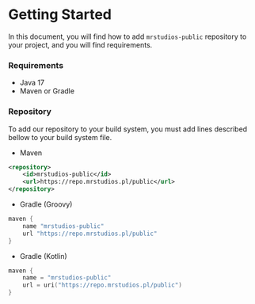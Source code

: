 # Getting Started
In this document, you will find how to add `mrstudios-public` repository to your project, and you will find requirements.

### Requirements
- Java 17
- Maven or Gradle

### Repository
To add our repository to your build system, you must add lines described bellow to your build system file.

- Maven
```xml
<repository>
    <id>mrstudios-public</id>
    <url>https://repo.mrstudios.pl/public</url>
</repository>
```

- Gradle (Groovy)
```Groovy
maven {
    name "mrstudios-public"
    url "https://repo.mrstudios.pl/public"
}
```

- Gradle (Kotlin)
```Kotlin
maven {
    name = "mrstudios-public"
    url = uri("https://repo.mrstudios.pl/public")
}
```